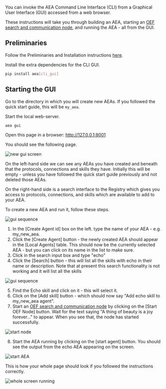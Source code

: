 You can invoke the AEA Command Line Interface (CLI) from a Graphical User Interface (GUI) accessed from a web browser.

These instructions will take you through building an AEA, starting an <a href="../oef-ledger">OEF search and communication node</a>, and running the AEA - all from the GUI.

## Preliminaries

Follow the Preliminaries and Installation instructions <a href="../quickstart" target=_blank>here</a>.

Install the extra dependencies for the CLI GUI.

``` bash
pip install aea[cli_gui]
```


## Starting the GUI
Go to the directory in which you will create new AEAs. If you followed the quick start guide, this will be `my_aea`.

Start the local web-server.
``` bash
aea gui
```
Open this page in a browser: <a href="http://127.0.0.1:8001">http://127.0.0.1:8001</a>

You should see the following page.

<img src="../assets/cli_gui01_clean.png" alt="new gui screen" class="center">

On the left-hand side we can see any AEAs you have created and beneath that the protocols, connections and skills they have. Initially this will be empty - unless you have followed the quick start guide previously and not deleted those AEAs.

On the right-hand side is a search interface to the Registry which gives you access to protocols, connections, and skills which are available to add to your AEA.

To create a new AEA and run it, follow these steps.

<img src="../assets/cli_gui02_sequence_01.png" alt="gui sequence" class="center">

1. In the [Create Agent id] box on the left. type the name of your AEA - e.g. my_new_aea. 
2. Click the [Create Agent] button - the newly created AEA should appear in the [Local Agents] table. This should now be the currently selected AEA - but you can click on its name in the list to make sure. 
3. Click in the search input box and type "echo"
4. Click the [Search] button - this will list all the skills with echo in their name or description. Note that at present this search functionality is not working and it will list all the skills

<img src="../assets/cli_gui02_sequence_02.png" alt="gui sequence" class="center">

5. Find the Echo skill and click on it - this will select it.
6. Click on the [Add skill] button - which should now say "Add echo skill to my_new_aea agent".
7. Start an <a href="../oef-ledger">OEF search and communication node</a> by clicking on the [Start OEF Node] button. Wait for the text saying "A thing of beauty is a joy forever..." to appear. When you see that, the node has started successfully.

<img src="../assets/cli_gui03_oef_node.png" alt="start node" class="center">

8. Start the AEA running by clicking on the [start agent] button. You should see the output from the echo AEA appearing on the screen.

<img src="../assets/cli_gui04_new_agent.png" alt="start AEA" class="center">

This is how your whole page should look if you followed the instructions correctly.

<img src="../assets/cli_gui05_full_running_agent.png" alt="whole screen running" class="center">

<br />
